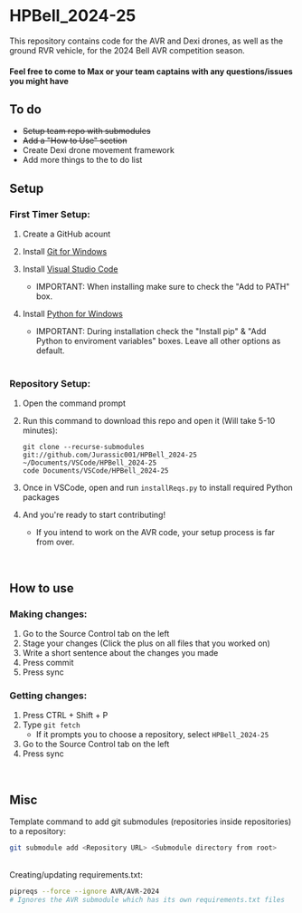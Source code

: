 # HPBell_2024-25

This repository contains code for the AVR and Dexi drones, as well as the ground RVR vehicle, for the 2024 Bell AVR competition season.
<!-- Our team name is Zephyrus, the greek god of western winds -->
#### Feel free to come to Max or your team captains with any questions/issues you might have

## To do
<!--
Surround content with double tilde to cross out
i.e. ~~<list item>~~
-->
- ~~Setup team repo with submodules~~
- ~~Add a "How to Use" section~~
- Create Dexi drone movement framework
- Add more things to the to do list

## Setup
### First Timer Setup:
<!-- This is intended to be a foolproof guide, so excuse the wordiness/overexplaining in some parts -->
1. Create a GitHub acount
2. Install [Git for Windows](https://git-scm.com/download/win)
3. Install [Visual Studio Code](https://code.visualstudio.com/download)
    - IMPORTANT: When installing make sure to check the "Add to PATH" box.
4. Install [Python for Windows](https://www.python.org/downloads/windows/)
    - IMPORTANT: During installation check the "Install pip" & "Add Python to enviroment variables" boxes. Leave all other options as default.
    
    <br/>

### Repository Setup:
1. Open the command prompt
2. Run this command to download this repo and open it (Will take 5-10 minutes):

    ```
    git clone --recurse-submodules git://github.com/Jurassic001/HPBell_2024-25 ~/Documents/VSCode/HPBell_2024-25
    code Documents/VSCode/HPBell_2024-25
    ```
3. Once in VSCode, open and run `installReqs.py` to install required Python packages
4. And you're ready to start contributing!
    - If you intend to work on the AVR code, your setup process is far from over.
<!--
Do this on the VMC maybe:
git clone --recurse-submodules https://github.com/bellflight/AVR-2022 ~/AVR-2022
-->

<br/>

## How to use

### Making changes:
1. Go to the Source Control tab on the left
2. Stage your changes (Click the plus on all files that you worked on)
3. Write a short sentence about the changes you made
4. Press commit
5. Press sync

### Getting changes:
1. Press CTRL + Shift + P
2. Type `git fetch`
    - If it prompts you to choose a repository, select `HPBell_2024-25`
3. Go to the Source Control tab on the left
4. Press sync

<br/>

## Misc
Template command to add git submodules (repositories inside repositories) to a repository:
```bash
git submodule add <Repository URL> <Submodule directory from root>
```
<!--
Example command:
git submodule add https://github.com/Jurassic001/AVR-2024 AVR\AVR-2024
^^^ This is the command I used to add the AVR-2024 repo to this repo (HPBell_2024-25) as a submodule
-->

<br/> Creating/updating requirements.txt:
```bash
pipreqs --force --ignore AVR/AVR-2024
# Ignores the AVR submodule which has its own requirements.txt files
```
<!--
<br/> The next thing:
```
placeholder
```
-->
